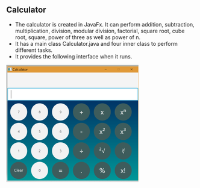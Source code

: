 
## Calculator

* The calculator is created in JavaFx. It can perform addition, subtraction, multiplication, division, modular division, factorial, square root, cube root, square, power of three as well as power of n.
* It has a main class Calculator.java and four inner class to perform different tasks. 
* It provides the following interface when it runs.

![Calculator Image](https://github.com/sahidul18/Calculator/blob/master/image/calculatorUI.PNG)

